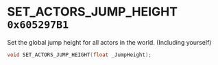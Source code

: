 # SET_ACTORS_JUMP_HEIGHT `0x605297B1`

Set the global jump height for all actors in the world. (Including yourself)

```cpp
void SET_ACTORS_JUMP_HEIGHT(float _JumpHeight);
```